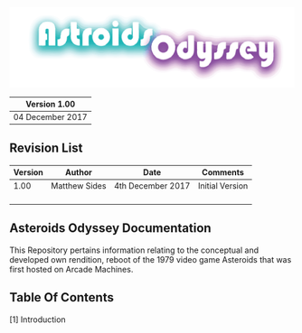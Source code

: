 
![Alt text](https://github.com/matthewsides/Asteroids-Odyssey-/blob/master/astroids_odyssey_logo_alternative.png?raw=true "Optional Title")

| Version 1.00    |
|-----------------|
| 04 December 2017|
 


## Revision List

| Version     | Author          | Date                 | Comments                       |
|-------------|-----------------|----------------------|--------------------------------|
| 1.00        |  Matthew Sides  | 4th December 2017    | Initial Version                |
|             |                 |                      |                                | 
|             |                 |                      |                                | 
|             |                 |                      |                                |
|             |                 |                      |                                |
                   

## Asteroids Odyssey Documentation
This Repository pertains information relating to the conceptual and developed own rendition, reboot of the 1979 video game Asteroids that was first hosted on Arcade Machines.


## Table Of Contents

[1] Introduction 
